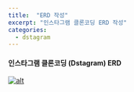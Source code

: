 ```yaml
---
title:  "ERD 작성"
excerpt: "인스타그램 클론코딩 ERD 작성"
categories:
  - dstagram
---
```

#### 인스타그램 클론코딩 (Dstagram) ERD
[![alt](https://yejin-jeon-developer.github.io/git-page/assets/images/Dstagram.png)](/assets/images/Dstagram.png)